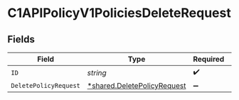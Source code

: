 # C1APIPolicyV1PoliciesDeleteRequest


## Fields

| Field                                                                            | Type                                                                             | Required                                                                         | Description                                                                      |
| -------------------------------------------------------------------------------- | -------------------------------------------------------------------------------- | -------------------------------------------------------------------------------- | -------------------------------------------------------------------------------- |
| `ID`                                                                             | *string*                                                                         | :heavy_check_mark:                                                               | N/A                                                                              |
| `DeletePolicyRequest`                                                            | [*shared.DeletePolicyRequest](../../../pkg/models/shared/deletepolicyrequest.md) | :heavy_minus_sign:                                                               | N/A                                                                              |